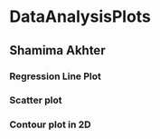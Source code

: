 # DataAnalysisPlots
## Shamima Akhter 

### Regression Line Plot
### Scatter plot
### Contour plot in 2D
